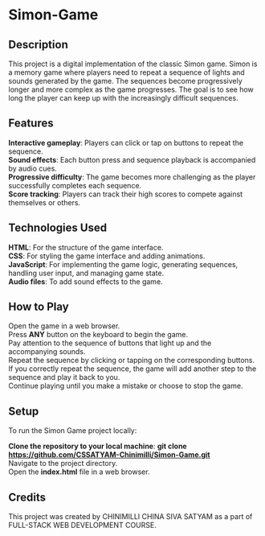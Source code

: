 # Simon-Game

## Description <br/>
This project is a digital implementation of the classic Simon game. Simon is a memory game where players need to repeat a sequence of lights and sounds generated by the game. The sequences become progressively longer and more complex as the game progresses. The goal is to see how long the player can keep up with the increasingly difficult sequences. <br/>

## Features <br/>
**Interactive gameplay**: Players can click or tap on buttons to repeat the sequence. <br/>
**Sound effects**: Each button press and sequence playback is accompanied by audio cues. <br/>
**Progressive difficulty**: The game becomes more challenging as the player successfully completes each sequence. <br/>
**Score tracking**: Players can track their high scores to compete against themselves or others. <br/>

## Technologies Used <br/>
**HTML**: For the structure of the game interface.<br/> 
**CSS**: For styling the game interface and adding animations.<br/>
**JavaScript**: For implementing the game logic, generating sequences, handling user input, and managing game state.<br/>
**Audio files**: To add sound effects to the game.<br/>

## How to Play <br/>
Open the game in a web browser. <br/>
Press **ANY** button on the keyboard to begin the game. <br/>
Pay attention to the sequence of buttons that light up and the accompanying sounds.<br/>
Repeat the sequence by clicking or tapping on the corresponding buttons.<br/>
If you correctly repeat the sequence, the game will add another step to the sequence and play it back to you.<br/>
Continue playing until you make a mistake or choose to stop the game.<br/>

## Setup<br/>
To run the Simon Game project locally:<br/>

**Clone the repository to your local machine**: **git clone <https://github.com/CSSATYAM-Chinimilli/Simon-Game.git>** <br/>
Navigate to the project directory. <br/>
Open the **index.html** file in a web browser. <br/>

## Credits <br/>
This project was created by CHINIMILLI CHINA SIVA SATYAM as a part of FULL-STACK WEB DEVELOPMENT COURSE. <br/>
